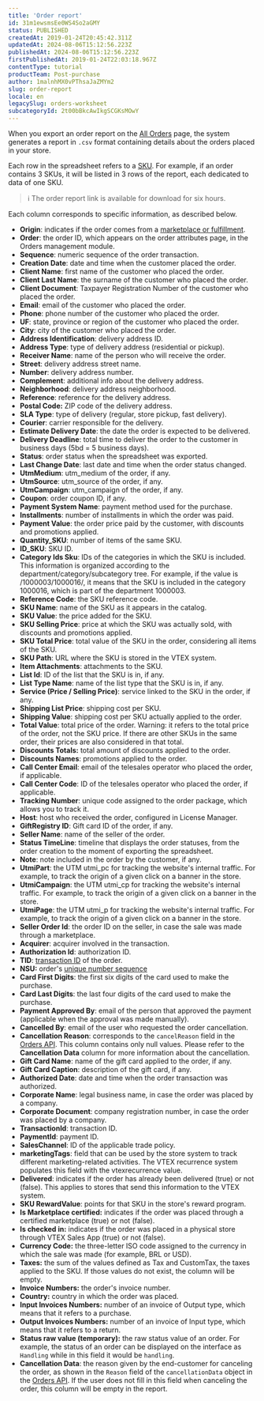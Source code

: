 ```yaml
---
title: 'Order report'
id: 31m1ewsmsEe0WS4So2aGMY
status: PUBLISHED
createdAt: 2019-01-24T20:45:42.311Z
updatedAt: 2024-08-06T15:12:56.223Z
publishedAt: 2024-08-06T15:12:56.223Z
firstPublishedAt: 2019-01-24T22:03:18.967Z
contentType: tutorial
productTeam: Post-purchase
author: 1malnhMX0vPThsaJaZMYm2
slug: order-report
locale: en
legacySlug: orders-worksheet
subcategoryId: 2t00bBkcAwIkgSCGKsMOwY
---
```


When you export an order report on the [All Orders](https://help.vtex.com/en/tutorial/todos-os-pedidos--2QTduKHAJMFIZ3BAsi6Pi) page, the system generates a report in `.csv` format containing details about the orders placed in your store.

Each row in the spreadsheet refers to a [SKU](https://help.vtex.com/en/tutorial/o-que-e-um-sku--1K75s4RXAQyOuGUYKMM68u). For example, if an order contains 3 SKUs, it will be listed in 3 rows of the report, each dedicated to data of one SKU.

>ℹ️ The order report link is available for download for six hours.

Each column corresponds to specific information, as described below.

*    **Origin**: indicates if the order comes from a [marketplace or fulfillment](https://help.vtex.com/en/tutorial/estrategias-de-marketplace-na-vtex--tutorials_402).
*    **Order**: the order ID, which appears on the order attributes page, in the Orders management module.
*    **Sequence**: numeric sequence of the order transaction.
*    **Creation Date**: date and time when the customer placed the order.
*    **Client Name**: first name of the customer who placed the order.
*    **Client Last Name**: the surname of the customer who placed the order.
*    **Client Document**: Taxpayer Registration Number of the customer who placed the order.
*    **Email**: email of the customer who placed the order.
*    **Phone**: phone number of the customer who placed the order.
*    **UF**: state, province or region of the customer who placed the order.
*    **City**: city of the customer who placed the order.
*    **Address Identification**: delivery address ID.
*    **Address Type**: type of delivery address (residential or pickup).
*    **Receiver Name**: name of the person who will receive the order.
*    **Street**: delivery address street name. 
*   **Number**: delivery address number.
*   **Complement**: additional info about the delivery address.
*   **Neighborhood**: delivery address neighborhood.
*   **Reference**: reference for the delivery address.
*    **Postal Code:** ZIP code of the delivery address.
*   **SLA Type**: type of delivery (regular, store pickup, fast delivery).
*    **Courier**: carrier responsible for the delivery.
*    **Estimate Delivery Date**: the date the order is expected to be delivered.
*    **Delivery Deadline**: total time to deliver the order to the customer in business days (5bd = 5 business days).
*    **Status**: order status when the spreadsheet was exported.
*    **Last Change Date**: last date and time when the order status changed.
*    **UtmMedium**: utm_medium of the order, if any.
*    **UtmSource**: utm_source of the order, if any.
*    **UtmCampaign**: utm_campaign of the order, if any.
*    **Coupon**: order coupon ID, if any.
*    **Payment System Name**: payment method used for the purchase.
*    **Installments**: number of installments in which the order was paid.
*    **Payment Value**: the order price paid by the customer, with discounts and promotions applied.
*    **Quantity_SKU**: number of items of the same SKU.
*    **ID_SKU**: SKU ID.
*    **Category Ids Sku**: IDs of the categories in which the SKU is included. This information is organized according to the department/category/subcategory tree. For example, if the value is /1000003/1000016/, it means that the SKU is included in the category 1000016, which is part of the department 1000003.
*    **Reference Code**: the SKU reference code.
*    **SKU Name**: name of the SKU as it appears in the catalog.
*    **SKU Value**: the price added for the SKU.
*    **SKU Selling Price**: price at which the SKU was actually sold, with discounts and promotions applied.
*    **SKU Total Price**: total value of the SKU in the order, considering all items of the SKU.
*    **SKU Path**: URL where the SKU is stored in the VTEX system.
*    **Item Attachments**: attachments to the SKU.
*    **List Id**: ID of the list that the SKU is in, if any.
*    **List Type Name**: name of the list type that the SKU is in, if any.
*    **Service (Price / Selling Price)**: service linked to the SKU in the order, if any.
*    **Shipping List Price**: shipping cost per SKU.
*    **Shipping Value**: shipping cost per SKU actually applied to the order.
*    **Total Value**: total price of the order. Warning: it refers to the total price of the order, not the SKU price. If there are other SKUs in the same order, their prices are also considered in that total.
*    **Discounts Totals:** total amount of discounts applied to the order.
*    **Discounts Names**: promotions applied to the order.
*    **Call Center Email**: email of the telesales operator who placed the order, if applicable.
*    **Call Center Code**: ID of the telesales operator who placed the order, if applicable.
*    **Tracking Number**: unique code assigned to the order package, which allows you to track it.
*    **Host**: host who received the order, configured in License Manager.
*    **GiftRegistry ID**: Gift card ID of the order, if any.
*    **Seller Name**: name of the seller of the order.
*    **Status TimeLine**: timeline that displays the order statuses, from the order creation to the moment of exporting the spreadsheet.
*    **Note**: note included in the order by the customer, if any.
*    **UtmiPart**: the UTM utmi_pc for tracking the website's internal traffic. For example, to track the origin of a given click on a banner in the store.
*    **UtmiCampaign**: the UTM utmi_cp for tracking the website's internal traffic. For example, to track the origin of a given click on a banner in the store.
*    **UtmiPage**: the UTM utmi_p for tracking the website's internal traffic. For example, to track the origin of a given click on a banner in the store.
*    **Seller Order Id**: the order ID on the seller, in case the sale was made through a marketplace.
*   **Acquirer**: acquirer involved in the transaction.
*   **Authorization Id**: authorization ID.
*    **TID**: [transaction ID](https://help.vtex.com/en/tutorial/como-achar-nsu-e-tid-do-pedido--frequentlyAskedQuestions_477) of the order.
*    **NSU:** order's [unique number sequence](https://help.vtex.com/en/tutorial/como-achar-nsu-e-tid-do-pedido--frequentlyAskedQuestions_477)
*    **Card First Digits**: the first six digits of the card used to make the purchase.
*    **Card Last Digits**: the last four digits of the card used to make the purchase.
*    **Payment Approved By**: email of the person that approved the payment (applicable when the approval was made manually).
*    **Cancelled By**: email of the user who requested the order cancellation.
*    **Cancellation Reason**: corresponds to the `cancelReason` field in the [Orders API](https://developers.vtex.com/docs/api-reference/orders-api#post-/api/oms/pvt/orders/-orderId-/cancel). This column contains only null values. Please refer to the **Cancellation Data** column for more information about the cancellation.
*    **Gift Card Name**: name of the gift card applied to the order, if any.
*    **Gift Card Caption**: description of the gift card, if any.
*    **Authorized Date**: date and time when the order transaction was authorized.
*    **Corporate Name**: legal business name, in case the order was placed by a company.
*    **Corporate Document**: company registration number, in case the order was placed by a company.
*    **TransactionId**: transaction ID.
*    **PaymentId**: payment ID.
*    **SalesChannel**: ID of the applicable trade policy.
*    **marketingTags**: field that can be used by the store system to track different marketing-related activities. The VTEX recurrence system populates this field with the vtexrecurrence value.
*    **Delivered**: indicates if the order has already been delivered (true) or not (false). This applies to stores that send this information to the VTEX system.
*    **SKU RewardValue**: points for that SKU in the store's reward program.
*    **Is Marketplace certified:** indicates if the order was placed through a certified marketplace (true) or not (false).
*    **Is checked in:** indicates if the order was placed in a physical store through VTEX Sales App (true) or not (false).
*    **Currency Code:** the three-letter ISO code assigned to the currency in which the sale was made (for example, BRL or USD).
*    **Taxes:** the sum of the values defined as Tax and CustomTax, the taxes applied to the SKU. If those values do not exist, the column will be empty.
*    **Invoice Numbers:** the order's invoice number.
*    **Country:** country in which the order was placed.
*    **Input Invoices Numbers:** number of an invoice of Output type, which means that it refers to a purchase.
*    **Output Invoices Numbers:** number of an invoice of Input type, which means that it refers to a return.
*    **Status raw value (temporary):** the raw status value of an order. For example, the status of an order can be displayed on the interface as `Handling` while in this field it would be `handling`.
*   **Cancellation Data**: the reason given by the end-customer for canceling the order, as shown in the `Reason` field of the `cancellationData` object in the [Orders API](https://developers.vtex.com/docs/api-reference/orders-api#post-/api/oms/pvt/orders/-orderId-/cancel). If the user does not fill in this field when canceling the order, this column will be empty in the report.
